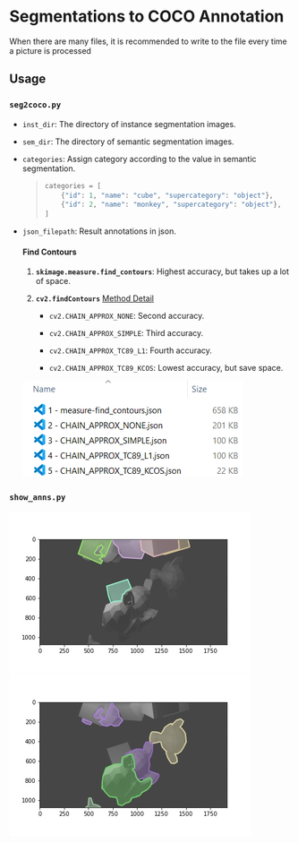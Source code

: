 # Segmentations to COCO Annotation
When there are many files, it is recommended to write to the file every time a picture is processed

## Usage
### `seg2coco.py`
- `inst_dir`: The directory of instance segmentation images.  

- `sem_dir`: The directory of semantic segmentation images.

- `categories`: Assign category according to the value in semantic segmentation.
    > ```python 
    > categories = [
    >     {"id": 1, "name": "cube", "supercategory": "object"},
    >     {"id": 2, "name": "monkey", "supercategory": "object"},
    > ]  
    > ```

- `json_filepath`: Result annotations in json.

    #### Find Contours

    1. **`skimage.measure.find_contours`**: Highest accuracy, but takes up a lot of space. 


    2. **`cv2.findContours`**
    [Method Detail](https://vovkos.github.io/doxyrest-showcase/opencv/sphinx_rtd_theme/enum_cv_ContourApproximationModes.html#doxid-d3-dc0-group-imgproc-shape-1gga4303f45752694956374734a03c54d5ffaf7d9a3582d021d5dadcb0e37201a62f8)

        - `cv2.CHAIN_APPROX_NONE`: Second accuracy.
        
        - `cv2.CHAIN_APPROX_SIMPLE`: Third accuracy.
        
        - `cv2.CHAIN_APPROX_TC89_L1`: Fourth accuracy.
        
        - `cv2.CHAIN_APPROX_TC89_KCOS`: Lowest accuracy, but save space.
    
    ![Compare](docs/images/find_contours.png)

### `show_anns.py`
![Cube](docs/images/cube.jpg)
![Monkey](docs/images/monkey.jpg)
